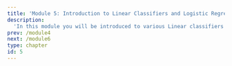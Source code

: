 ```yaml
---
title: 'Module 5: Introduction to Linear Classifiers and Logistic Regression'
description:
  'In this module you will be introduced to various Linear classifiers and how to implement them. You will learn about Logistic regression and the benefits of interpretability.'
prev: /module4
next: /module6
type: chapter
id: 5
---
```

